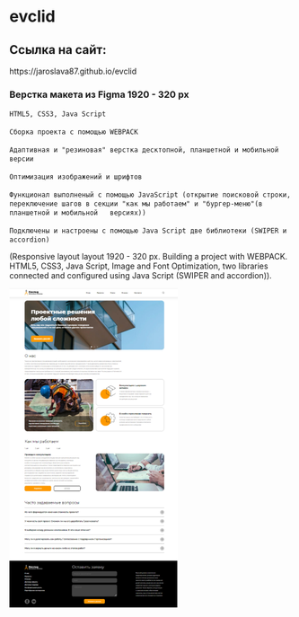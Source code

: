 # evclid
<h2>Cсылка на сайт:</h2> https://jaroslava87.github.io/evclid

<h3>Верстка макета из Figma 1920 - 320 px</h3> 

	HTML5, CSS3, Java Script

  	Сборка проекта с помощью WEBPACK

	Адаптивная и "резиновая" верстка десктопной, планшетной и мобильной версии
	
	Оптимизация изображений и шрифтов

	Функционал выполненый с помощью JavaScript (открытие поисковой строки, переключение шагов в секции "как мы работаем" и "бургер-меню"(в планшетной и мобильной 	версиях))

 	Подключены и настроены с помощью Java Script две библиотеки (SWIPER и accordion)
  			

(Responsive layout layout 1920 - 320 px. Building a project with WEBPACK. HTML5, CSS3, Java Script, 
 Image and Font Optimization, two libraries connected and configured using Java Script (SWIPER and accordion)). 

<img src="https://github.com/jaroslava87/evclid/blob/master/src/img/evclid-preview.jpg" width="300px">
